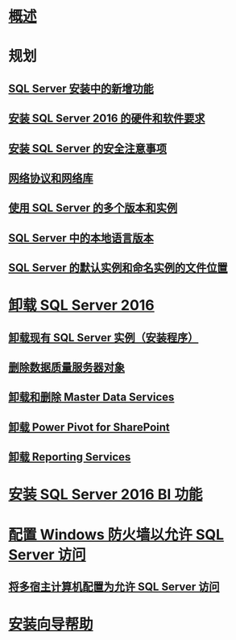 # [概述](planning-a-sql-server-installation.md)

# 规划
## [SQL Server 安装中的新增功能](what-s-new-in-sql-server-installation.md)  
## [安装 SQL Server 2016 的硬件和软件要求](hardware-and-software-requirements-for-installing-sql-server.md)  
## [安装 SQL Server 的安全注意事项](security-considerations-for-a-sql-server-installation.md)  
## [网络协议和网络库](network-protocols-and-network-libraries.md)  
## [使用 SQL Server 的多个版本和实例](work-with-multiple-versions-and-instances-of-sql-server.md)  
## [SQL Server 中的本地语言版本](local-language-versions-in-sql-server.md)  
## [SQL Server 的默认实例和命名实例的文件位置](file-locations-for-default-and-named-instances-of-sql-server.md)  

# [卸载 SQL Server 2016](uninstall-sql-server.md)  
## [卸载现有 SQL Server 实例（安装程序）](uninstall-an-existing-instance-of-sql-server-setup.md)  
## [删除数据质量服务器对象](remove-data-quality-server-objects.md)  
## [卸载和删除 Master Data Services](uninstall-and-remove-master-data-services.md)  
## [卸载 Power Pivot for SharePoint](uninstall-power-pivot-for-sharepoint.md)  
## [卸载 Reporting Services](uninstall-reporting-services.md)  

# [安装 SQL Server 2016 BI 功能](install-sql-server-business-intelligence-features.md)

# [配置 Windows 防火墙以允许 SQL Server 访问](configure-the-windows-firewall-to-allow-sql-server-access.md)  
## [将多宿主计算机配置为允许 SQL Server 访问](configure-a-multi-homed-computer-for-sql-server-access.md)  
# [安装向导帮助](instance-configuration.md)
